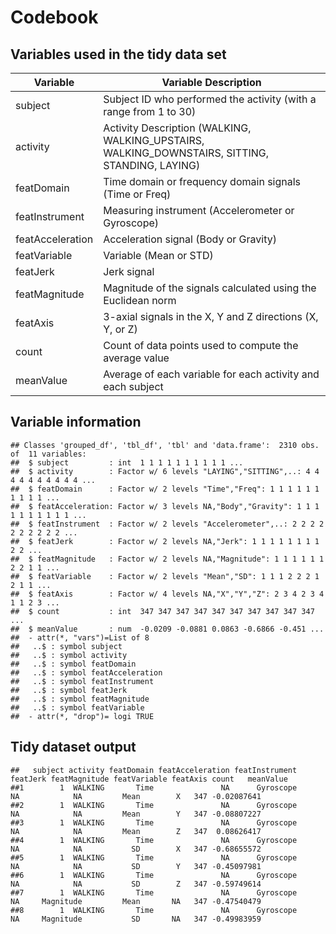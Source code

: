 # Codebook

## Variables used in the tidy data set


Variable          | Variable Description
-----------------|------------
subject          | Subject ID who performed the activity (with a range from 1 to 30)
activity         | Activity Description (WALKING, WALKING_UPSTAIRS, WALKING_DOWNSTAIRS, SITTING, STANDING, LAYING)
featDomain       | Time domain or frequency domain signals (Time or Freq)
featInstrument   | Measuring instrument (Accelerometer or Gyroscope)
featAcceleration | Acceleration signal (Body or Gravity)
featVariable     | Variable (Mean or STD)
featJerk         | Jerk signal
featMagnitude    | Magnitude of the signals calculated using the Euclidean norm
featAxis         | 3-axial signals in the X, Y and Z directions (X, Y, or Z)
count            | Count of data points used to compute the average value
meanValue        | Average of each variable for each activity and each subject


## Variable information

```
## Classes 'grouped_df', 'tbl_df', 'tbl' and 'data.frame':  2310 obs. of  11 variables:
##  $ subject         : int  1 1 1 1 1 1 1 1 1 1 ...
##  $ activity        : Factor w/ 6 levels "LAYING","SITTING",..: 4 4 4 4 4 4 4 4 4 4 ...
##  $ featDomain      : Factor w/ 2 levels "Time","Freq": 1 1 1 1 1 1 1 1 1 1 ...
##  $ featAcceleration: Factor w/ 3 levels NA,"Body","Gravity": 1 1 1 1 1 1 1 1 1 1 ...
##  $ featInstrument  : Factor w/ 2 levels "Accelerometer",..: 2 2 2 2 2 2 2 2 2 2 ...
##  $ featJerk        : Factor w/ 2 levels NA,"Jerk": 1 1 1 1 1 1 1 1 2 2 ...
##  $ featMagnitude   : Factor w/ 2 levels NA,"Magnitude": 1 1 1 1 1 1 2 2 1 1 ...
##  $ featVariable    : Factor w/ 2 levels "Mean","SD": 1 1 1 2 2 2 1 2 1 1 ...
##  $ featAxis        : Factor w/ 4 levels NA,"X","Y","Z": 2 3 4 2 3 4 1 1 2 3 ...
##  $ count           : int  347 347 347 347 347 347 347 347 347 347 ...
##  $ meanValue       : num  -0.0209 -0.0881 0.0863 -0.6866 -0.451 ...
##  - attr(*, "vars")=List of 8
##   ..$ : symbol subject
##   ..$ : symbol activity
##   ..$ : symbol featDomain
##   ..$ : symbol featAcceleration
##   ..$ : symbol featInstrument
##   ..$ : symbol featJerk
##   ..$ : symbol featMagnitude
##   ..$ : symbol featVariable
##  - attr(*, "drop")= logi TRUE
```

## Tidy dataset output

```
##   subject activity featDomain featAcceleration featInstrument featJerk featMagnitude featVariable featAxis count   meanValue
##1        1  WALKING       Time               NA      Gyroscope       NA            NA         Mean        X   347 -0.02087641
##2        1  WALKING       Time               NA      Gyroscope       NA            NA         Mean        Y   347 -0.08807227
##3        1  WALKING       Time               NA      Gyroscope       NA            NA         Mean        Z   347  0.08626417
##4        1  WALKING       Time               NA      Gyroscope       NA            NA           SD        X   347 -0.68655572
##5        1  WALKING       Time               NA      Gyroscope       NA            NA           SD        Y   347 -0.45097981
##6        1  WALKING       Time               NA      Gyroscope       NA            NA           SD        Z   347 -0.59749614
##7        1  WALKING       Time               NA      Gyroscope       NA     Magnitude         Mean       NA   347 -0.47540479
##8        1  WALKING       Time               NA      Gyroscope       NA     Magnitude           SD       NA   347 -0.49983959
```






